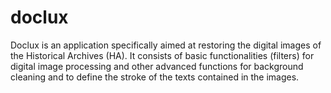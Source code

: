 # doclux
Doclux is an application specifically aimed at restoring the digital images of the Historical Archives (HA). It consists of basic functionalities (filters) for digital image processing and other advanced functions for background cleaning and to define the stroke of the texts contained in the images.
